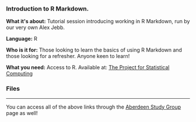 
### Introduction to R Markdown. 

**What it's about:**
Tutorial session introducing working in R Markdown, run by our very own Alex Jebb. 

**Language:**
R

**Who is it for:**
Those looking to learn the basics of using R Markdown and those looking for a refresher. 
Anyone keen to learn!

**What you need:** Access to R. Available at: [The  Project for Statistical Computing](https://www.r-project.org/)

### Files
---

You can access all of the above links through the [Aberdeen Study Group](https://aberdeenstudygroup.github.io/studyGroup/lessons/) page  as well!
